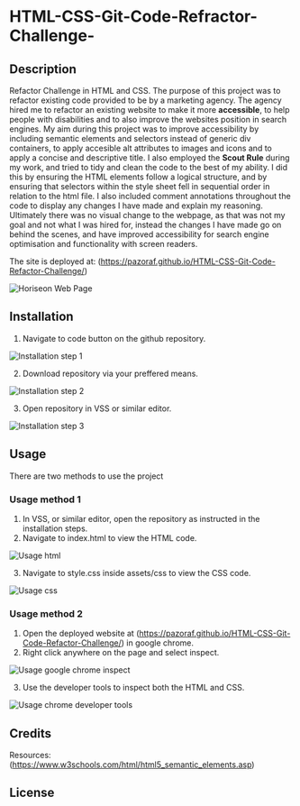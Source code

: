 # HTML-CSS-Git-Code-Refractor-Challenge-

## Description 
Refactor Challenge in HTML and CSS.
The purpose of this project was to refactor existing code provided to be by a marketing agency. The agency hired me to refactor an existing website to make it more **accessible**, to help people with disabilities and to also improve the websites position in search engines.
My aim during this project was to improve accessibility by including semantic elements and selectors instead of generic div containers, to apply accesible alt attributes to images and icons and to apply a concise and descriptive title. I also employed the **Scout Rule** during my work, and tried to tidy and clean the code to the best of my ability. I did this by ensuring the HTML elements follow a logical structure, and by ensuring that selectors within the style sheet fell in sequential order in relation to the html file. I also included comment annotations throughout the code to display any changes I have made and explain my reasoning.
Ultimately there was no visual change to the webpage, as that was not my goal and not what I was hired for, instead the changes I have made go on behind the scenes, and have improved accessibility for search engine optimisation and functionality with screen readers.

The site is deployed at: 
(https://pazoraf.github.io/HTML-CSS-Git-Code-Refactor-Challenge/)


![Horiseon Web Page](assets/images/Horiseon-readme-screenshot.png)

## Installation

1. Navigate to code button on the github repository.

![Installation step 1](assets/images/installation-step1.png)

2. Download repository via your preffered means.

![Installation step 2](assets/images/installation-step2.png)

3. Open repository in VSS or similar editor.

![Installation step 3](assets/images/installation-step3.png)


## Usage 

There are two methods to use the project
### Usage method 1
1. In VSS, or similar editor, open the repository as instructed in the installation steps.
2. Navigate to index.html to view the HTML code.

![Usage html](assets/images/Usage1.png)

3. Navigate to style.css inside assets/css to view the CSS code.

![Usage css](assets/images/Usage2.png)

### Usage method 2
1. Open the deployed website at (https://pazoraf.github.io/HTML-CSS-Git-Code-Refactor-Challenge/) in google chrome.
2. Right click anywhere on the page and select inspect.

![Usage google chrome inspect ](assets/images/Usage3.png)

3. Use the developer tools to inspect both the HTML and CSS.

![Usage chrome developer tools](assets/images/Usage4.png)


## Credits

Resources: (https://www.w3schools.com/html/html5_semantic_elements.asp)



## License